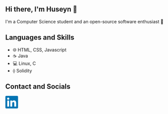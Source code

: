 ## Hi there, I'm Huseyn 👋

I'm a Computer Science student and an open-source software enthusiast 🌱

## Languages and Skills
- 🌐 HTML, CSS, Javascript
- ☕ Java
- 💻 Linux, C
- ⟠ Solidity

## Contact and Socials
[<img alt="LinkedIn" width="40px" src="./img/linkedin.png" />](https://linkedin.com/in/huseyn-akhundov/)
